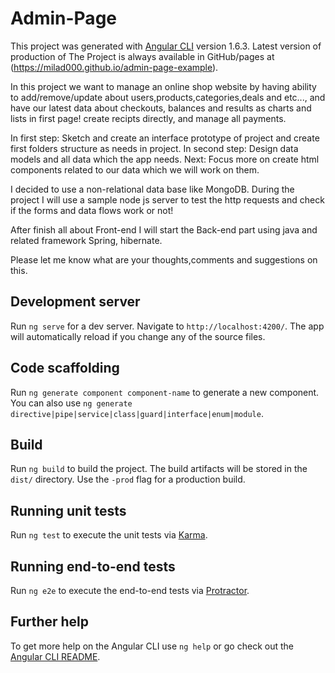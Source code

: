 # Admin-Page

This project was generated with [Angular CLI](https://github.com/angular/angular-cli) version 1.6.3.
Latest version of production of The Project is always available in GitHub/pages at (https://milad000.github.io/admin-page-example).

In this project we want to manage an online shop website by having ability to add/remove/update about users,products,categories,deals and etc..., and have our latest data about checkouts, balances and results as charts and lists in first page! create recipts directly, and manage all payments.

In first step:
Sketch and create an interface prototype of project and create first folders structure as needs in project.
In second step:
Design data models and all data which the app needs.
Next:
Focus more on create html components related to our data which we will work on them.

I decided to use a non-relational data base like MongoDB.
During the project I will use a sample node js server to test the http requests and check if the forms and data flows work or not!

After finish all about Front-end I will start the Back-end part using java and related framework Spring, hibernate.

Please let me know what are your thoughts,comments and suggestions on this.

## Development server

Run `ng serve` for a dev server. Navigate to `http://localhost:4200/`. The app will automatically reload if you change any of the source files.

## Code scaffolding

Run `ng generate component component-name` to generate a new component. You can also use `ng generate directive|pipe|service|class|guard|interface|enum|module`.

## Build

Run `ng build` to build the project. The build artifacts will be stored in the `dist/` directory. Use the `-prod` flag for a production build.

## Running unit tests

Run `ng test` to execute the unit tests via [Karma](https://karma-runner.github.io).

## Running end-to-end tests

Run `ng e2e` to execute the end-to-end tests via [Protractor](http://www.protractortest.org/).

## Further help

To get more help on the Angular CLI use `ng help` or go check out the [Angular CLI README](https://github.com/angular/angular-cli/blob/master/README.md).
